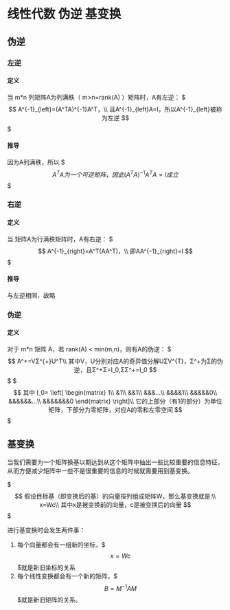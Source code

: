 # 线性代数 伪逆 基变换

## 伪逆

### 左逆

#### 定义

当 m*n 列矩阵A为列满秩（ m>n=rank(A) ）矩阵时，A有左逆：
$$$
A^{-1}_{left}=(A^TA)^{-1}A^T，\\
且A^{-1}_{left}A=I，所以A^{-1}_{left}被称为左逆
$$$

#### 推导

因为A列满秩，所以
$$$
A^TA为一个可逆矩阵，因此(A^TA)^{-1}A^TA=I成立
$$$

### 右逆

#### 定义

当 矩阵A为行满秩矩阵时，A有右逆：
$$$
A^{-1}_{right}=A^T(AA^T)，\\
即AA^{-1}_{right}=I
$$$

#### 推导

与左逆相同，故略

### 伪逆

#### 定义

对于 m*n 矩阵 A，若 rank(A) < min(m,n)，则有A的伪逆：
$$$
A^+=VΣ^{+}U^T\\
其中V，U分别对应A的奇异值分解UΣV^{T}，Σ^+为Σ的伪逆，且Σ^+Σ=I_0,ΣΣ^+=I_0
$$$
$$$
其中
I_0=
\left[
\begin{matrix}
	1\\
    &1\\
    &&1\\
    &&&...\\
    &&&&1\\
    &&&&&0\\
    &&&&&&...\\
    &&&&&&&0
\end{matrix}
\right]\\
它的上部分（有1的部分）为单位矩阵，下部分为零矩阵，对应A的零和左零空间
$$$

## 基变换

当我们需要为一个矩阵换基以期达到从这个矩阵中抽出一些比较重要的信息特征，从而方便减少矩阵中一些不是很重要的信息的时候就需要用到基变换。

$$$
假设目标基（即变换后的基）的向量按列组成矩阵W，那么基变换就是:\\
x=Wc\\
其中x是被变换前的向量，c是被变换后的向量
$$$

进行基变换时会发生两件事：
1. 每个向量都会有一组新的坐标，$$$x=Wc$$$就是新旧坐标的关系
2. 每个线性变换都会有一个新的矩阵，$$$B=M^{-1}AM$$$就是新旧矩阵的关系。